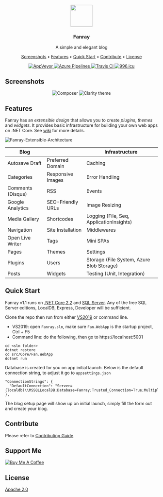 <p align="center">
  <a href="https://www.fanray.com/">
    <img src="https://user-images.githubusercontent.com/633119/45599313-0d112980-b99e-11e8-9997-d2fcff65347f.png" alt="" width=72 height=72>
  </a>
  <h3 align="center">Fanray</h3>
  <p align="center">
    A simple and elegant blog
  </p>
  <p align="center">
	<a href="#screenshots">Screenshots</a> •
	<a href="#features">Features</a> •
	<a href="#quick-start">Quick Start</a> •
	<a href="#contribute">Contribute</a> •
	<a href="#license">License</a>
  </p>
  <p align="center">
	<a href="https://ci.appveyor.com/project/FanrayMedia/fanray">
	  <img src="https://ci.appveyor.com/api/projects/status/github/fanraymedia/fanray?svg=true" alt="AppVeyor">
	</a>
	<a href="https://fanray.visualstudio.com/Fanray/_build?definitionId=2">
	  <img src="https://fanray.visualstudio.com/Fanray/_apis/build/status/Fanray-CI?branchName=master" alt="Azure Pipelines">
	</a>
	<a href="https://travis-ci.org/FanrayMedia/Fanray">
	  <img src="https://travis-ci.org/FanrayMedia/Fanray.svg?branch=master" alt="Travis CI">
	</a>
    <a href="https://github.com/996icu/996.ICU"><img src="https://img.shields.io/badge/link-996.icu-blue.svg" alt="996.icu" /></a>
  </p>
</p>

## Screenshots

<p align="center">
  <img src="https://user-images.githubusercontent.com/633119/58754242-b5a9df80-8480-11e9-8fac-6808b1895163.png" title="Composer" />
  <img src="https://user-images.githubusercontent.com/633119/58754174-8fd00b00-847f-11e9-9655-9edc8f9bc2ba.png" title="Clarity theme" />
</p>

## Features

Fanray has an _extensible design_ that allows you to create _plugins_, _themes_ and _widgets_. It provides basic infrastructure for building your own web apps on .NET Core. See [wiki](https://github.com/FanrayMedia/Fanray/wiki) for more details.

![Fanray-Extensible-Architecture](https://user-images.githubusercontent.com/633119/57195103-89dc1e00-6f03-11e9-96b8-678b90cc6004.png)

| Blog | | Infrastructure |
| --- | --- |  --- | 
| Autosave Draft    | Preferred Domain	| Caching                                   
| Categories		| Responsive Images	| Error Handling
| Comments (Disqus) | RSS				| Events									
| Google Analytics  | SEO-Friendly URLs	| Image Resizing                            
| Media Gallery     | Shortcodes		| Logging (File, Seq, ApplicationInsights)  
| Navigation		| Site Installation	| Middlewares                           
| Open Live Writer  | Tags				| Mini SPAs 
| Pages				| Themes			| Settings                                  
| Plugins			| Users				| Storage (File System, Azure Blob Storage) 
| Posts				| Widgets			| Testing (Unit, Integration)              								
 
## Quick Start

Fanray v1.1 runs on [.NET Core 2.2](https://www.microsoft.com/net/download) and [SQL Server](https://www.microsoft.com/en-us/sql-server/sql-server-downloads). Any of the free SQL Server editions, LocalDB, Express, Developer will be sufficient.

Clone the repo then run from either [VS2019](https://www.visualstudio.com/vs/community/) or command line.

- VS2019: open `Fanray.sln`, make sure `Fan.WebApp` is the startup project, Ctrl + F5
- Command line: do the following, then go to https://localhost:5001
 ```
cd <sln folder>
dotnet restore
cd src/Core/Fan.WebApp
dotnet run
```

Database is created for you on app initial launch. Below is the default connection string, to adjust it go to `appsettings.json`

```
"ConnectionStrings": {
  "DefaultConnection": "Server=(localdb)\\MSSQLLocalDB;Database=Fanray;Trusted_Connection=True;MultipleActiveResultSets=true"
},
```

The blog setup page will show up on initial launch, simply fill the form out and create your blog.

## Contribute

Please refer to [Contributing Guide](CONTRIBUTING.md).

## Support Me

<a href="https://www.buymeacoffee.com/Fanray" target="_blank"><img src="https://www.buymeacoffee.com/assets/img/custom_images/orange_img.png" alt="Buy Me A Coffee" style="height: auto !important;width: auto !important;" ></a>

## License

[Apache 2.0](LICENSE)
